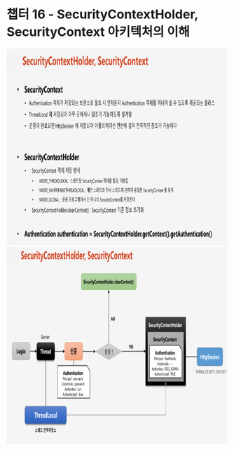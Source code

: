 # 챕터 16 - SecurityContextHolder, SecurityContext 아키텍처의 이해

<img src="./img/1.png" width="900" height="450">  
<img src="./img/2.png" width="900" height="450">